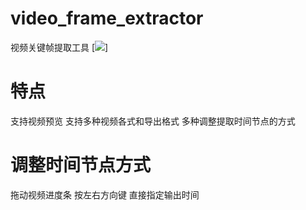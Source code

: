 # video_frame_extractor
视频关键帧提取工具
 [![](https://pic1.imgdb.cn/item/67bf0659d0e0a243d4061b34.png)]
# 特点
支持视频预览
支持多种视频各式和导出格式
多种调整提取时间节点的方式
# 调整时间节点方式
拖动视频进度条
按左右方向键
直接指定输出时间
